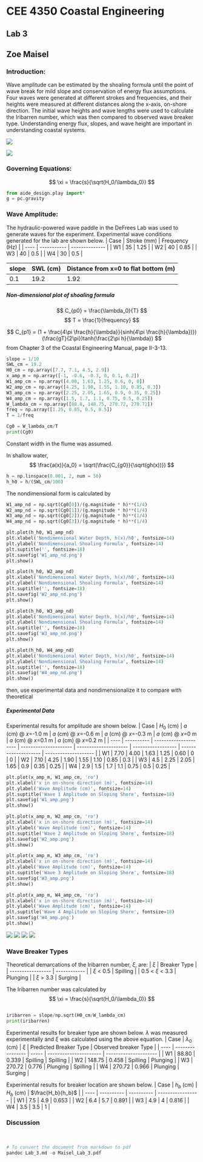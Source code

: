 # CEE 4350 Coastal Engineering
## Lab 3
## Zoe Maisel

### Introduction:

Wave amplitude can be estimated by the shoaling formula until the point of wave break for mild slope and conservation of energy flux assumptions. Four waves were generated at different strokes and frequencies, and their heights were measured at different distances along the x-axis, on-shore direction. The initial wave heights and  wave lengths were used to calculate the Iribarren number, which was then compared to observed wave breaker type. Understanding energy flux, slopes, and wave height are important in understanding coastal systems.

![](/Users/Zoeannem/github/Coastal_Engineering/Lab3SWL.png)

![](/Users/Zoeannem/github/Coastal_Engineering/Lab3wave.png)

### Governing Equations:

$$ \xi = \frac{s}{\sqrt(H_0/\lambda_0)} $$

```Python
from aide_design.play import*
g = pc.gravity
```

### Wave Amplitude:
The hydraulic-powered wave paddle in the DeFrees Lab was used to generate waves for the experiment. Experimental wave conditions generated for the lab are shown below.
| Case | Stroke (mm) | Frequency (Hz) |
| ---- | ----------- | -------------- |
| W1   | 35          | 1.25           |
| W2   | 40          | 0.85           |
| W3   | 40          | 0.5            |
| W4   | 30          | 0.5            |

| slope | SWL (cm) | Distance from x=0 to flat bottom (m) |
| ----- | -------- | ------------------------------------ |
| 0.1   | 19.2     | 1.92                                 |


##### Non-dimensional plot of shoaling formula

$$ C_{p0} = \frac{\lambda_0}{T} $$
$$ T = \frac{1}{frequency} $$

$$ C_{p1} = (1 + \frac{4\pi \frac{h}{\lambda}}{sinh(4\pi \frac{h}{\lambda})})(\frac{gT}{2\pi})tanh(\frac{2\pi h}{\lambda}) $$
from Chapter 3 of the Coastal Engineering Manual, page II-3-13.

```python
slope = 1/10
SWL_cm = 19.2
H0_cm = np.array([7.7, 7.1, 4.5, 2.9])
x_amp_m = np.array([-1, -0.6, -0.3, 0, 0.1, 0.2])
W1_amp_cm = np.array([4.00, 1.63, 1.25, 0.6, 0, 0])
W2_amp_cm = np.array([4.25, 1.90, 1.55, 1.10, 0.85, 0.3])
W3_amp_cm = np.array([2.25, 2.05, 1.65, 0.9, 0.35, 0.25])
W4_amp_cm = np.array([1.5, 1.7, 1.1, 0.75, 0.5, 0.25])
W_lambda_cm = np.array([88.8, 148.75, 270.72, 270.72])
freq = np.array([1.25, 0.85, 0.5, 0.5])
T = 1/freq

Cg0 = W_lambda_cm/T
print(Cg0)
```
Constant width in the flume was assumed.

In shallow water,
$$ \frac{a(x)}{a_0} = \sqrt(\frac{C_{g0}}{\sqrt(gh(x))}) $$

```Python
h = np.linspace(0.001, 2, num = 50)
h_h0 = h/(SWL_cm/100)
```

The nondimensional form is calculated by
```Python
W1_amp_nd = np.sqrt(Cg0[0])/(g.magnitude * h)**(1/4)
W2_amp_nd = np.sqrt(Cg0[1])/(g.magnitude * h)**(1/4)
W3_amp_nd = np.sqrt(Cg0[2])/(g.magnitude * h)**(1/4)
W4_amp_nd = np.sqrt(Cg0[3])/(g.magnitude * h)**(1/4)

plt.plot(h_h0, W1_amp_nd)
plt.xlabel('Nondimensional Water Depth, h(x)/h0', fontsize=14)
plt.ylabel('Nondimensional Shoaling Formula', fontsize=14)
plt.suptitle('', fontsize=18)
plt.savefig('W1_amp_nd.png')
plt.show()

plt.plot(h_h0, W2_amp_nd)
plt.xlabel('Nondimensional Water Depth, h(x)/h0', fontsize=14)
plt.ylabel('Nondimensional Shoaling Formula', fontsize=14)
plt.suptitle('', fontsize=18)
plt.savefig('W2_amp_nd.png')
plt.show()

plt.plot(h_h0, W3_amp_nd)
plt.xlabel('Nondimensional Water Depth, h(x)/h0', fontsize=14)
plt.ylabel('Nondimensional Shoaling Formula', fontsize=14)
plt.suptitle('', fontsize=18)
plt.savefig('W3_amp_nd.png')
plt.show()

plt.plot(h_h0, W4_amp_nd)
plt.xlabel('Nondimensional Water Depth, h(x)/h0', fontsize=14)
plt.ylabel('Nondimensional Shoaling Formula', fontsize=14)
plt.suptitle('', fontsize=18)
plt.savefig('W4_amp_nd.png')
plt.show()
```


then, use experimental data and nondimensionalize it to compare with theoretical

##### Experimental Data

Experimental results for amplitude are shown below.
| Case | $H_0$ (cm) | $a$ (cm) @ $x$=-1.0 m | $a$ (cm) @ $x$=-0.6 m | $a$ (cm) @ $x$=-0.3 m | $a$ (cm) @ $x$=0 m | $a$ (cm) @ $x$=0.1 m | $a$ (cm) @ $x$=0.2 m |
| ---- | ---------- | --------------------- | --------------------- | --------------------- | ------------------ | -------------------- | -------------------- |
| W1   | 7.70       | 4.00                  | 1.63                  | 1.25                  | 0.60               | 0                    | 0                    |
| W2   | 7.10       | 4.25                  | 1.90                  | 1.55                  | 1.10               | 0.85                 | 0.3                  |
| W3   | 4.5        | 2.25                  | 2.05                  | 1.65                  | 0.9                | 0.35                 | 0.25                     |
| W4   | 2.9        | 1.5                   | 1.7                   | 1.1                   | 0.75               | 0.5                  | 0.25                 |

```python
plt.plot(x_amp_m, W1_amp_cm, 'ro')
plt.xlabel('x in on-shore direction (m)', fontsize=14)
plt.ylabel('Wave Amplitude (cm)', fontsize=14)
plt.suptitle('Wave 1 Amplitude on Sloping Shore', fontsize=18)
plt.savefig('W1_amp.png')
plt.show()

plt.plot(x_amp_m, W2_amp_cm, 'ro')
plt.xlabel('x in on-shore direction (m)', fontsize=14)
plt.ylabel('Wave Amplitude (cm)', fontsize=14)
plt.suptitle('Wave 2 Amplitude on Sloping Shore', fontsize=18)
plt.savefig('W2_amp.png')
plt.show()

plt.plot(x_amp_m, W3_amp_cm, 'ro')
plt.xlabel('x in on-shore direction (m)', fontsize=14)
plt.ylabel('Wave Amplitude (cm)', fontsize=14)
plt.suptitle('Wave 3 Amplitude on Sloping Shore', fontsize=18)
plt.savefig('W3_amp.png')
plt.show()

plt.plot(x_amp_m, W4_amp_cm, 'ro')
plt.xlabel('x in on-shore direction (m)', fontsize=14)
plt.ylabel('Wave Amplitude (cm)', fontsize=14)
plt.suptitle('Wave 4 Amplitude on Sloping Shore', fontsize=18)
plt.savefig('W4_amp.png')
plt.show()
```
![](/Users/Zoeannem/github/Coastal_Engineering/W1_amp.png)
![](/Users/Zoeannem/github/Coastal_Engineering/W2_amp.png)
![](/Users/Zoeannem/github/Coastal_Engineering/W3_amp.png)
![](/Users/Zoeannem/github/Coastal_Engineering/W4_amp.png)

### Wave Breaker Types

Theoretical demarcations of the Iribarren number, $\xi$, are:
| $\xi$             | Breaker Type |
| ----------------- | ------------ |
| $\xi$ < 0.5       | Spilling     |
| 0.5 < $\xi$ < 3.3 | Plunging     |
| $\xi$ > 3.3       | Surging      |

The Iribarren number was calculated by
$$ \xi = \frac{s}{\sqrt(H_0/\lambda_0)} $$

```Python

iribarren = slope/np.sqrt(H0_cm/W_lambda_cm)
print(iribarren)
```

Experimental results for breaker type are shown below. $\lambda$ was measured experimentally and $\xi$ was calculated using the above equation.
| Case | $\lambda_0$ (cm) | $\xi$ | Predicted Breaker Type | Observed breaker Type |
| ---- | ---------------- | ----- | ---------------------- | --------------------- |
| W1   | 88.80            | 0.339 | Spilling               | Spilling              |
| W2   | 148.75           | 0.458 | Spilling               | Plunging              |
| W3   | 270.72           | 0.776 | Plunging               | Spilling              |
| W4   | 270.72           | 0.966 | Plunging               | Surging               |

Experimental results for breaker location are shown below.
| Case | $h_b$ (cm) | $H_b$ (cm) | $\frac{H_b}{h_b}$ |
| ---- | ---------- | ---------- | ----------------- |
| W1   | 7.5        | 4.9        | 0.653             |
| W2   | 6.4        | 5.7        | 0.891             |
| W3   | 4.9        | 4          | 0.816             |
| W4   | 3.5        | 3.5        | 1                 |

### Discussion

<br>

```python
# To convert the document from markdown to pdf
pandoc Lab_3.md -o Maisel_Lab_3.pdf
```
